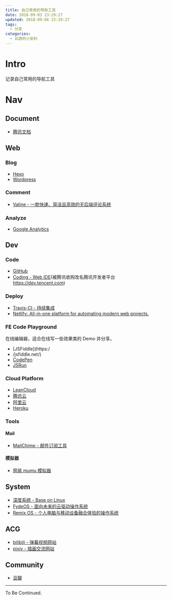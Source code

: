 ```yaml
---
title: 自己常用的导航工具
date: 2018-09-03 23:29:27
updated: 2018-09-06 23:29:27
tags:
  - 分享
categories:
  - 云游的小安利
---
```


# Intro

记录自己常用的导航工具

<!-- more -->

# Nav

## Document

- [腾讯文档](https://docs.qq.com/)

## Web

### Blog

- [Hexo](https://hexo.io/)
- [Wordpress](https://cn.wordpress.org/)

### Comment

- [Valine - 一款快速、简洁且高效的无后端评论系统](https://valine.js.org/)

### Analyze

- [Google Analytics](https://analytics.google.com)

## Dev

### Code

- [GitHub](https://github.com/)
- [Coding - Web IDE](https://coding.net/)(被腾讯收购改名腾讯开发者平台 <https://dev.tencent.com>)

### Deploy

- [Travis-CI - 持续集成](https://travis-ci.org/)
- [Netlify: All-in-one platform for automating modern web projects.](https://www.netlify.com/)

### FE Code Playground

在线编辑器，适合在线写一些效果类的 Demo 并分享。

- [JSFiddle](https:/
- /jsfiddle.net/)
- [CodePen](https://codepen.io/)
- [JSRun](http://jsrun.net)

### Cloud Platform

- [LeanCloud](https://leancloud.cn/)
- [腾讯云](https://cloud.tencent.com/)
- [阿里云](https://www.aliyun.com/)
- [Heroku](https://www.heroku.com/)

### Tools

#### Mail

- [MailChimp - 邮件订阅工具](https://mailchimp.com/)

#### 模拟器

- [网易 mumu 模拟器](http://mumu.163.com/)

## System

- [深度系统 - Base on Linux](https://www.deepin.org/)
- [FydeOS - 面向未来的云驱动操作系统](https://fydeos.com/)
- [Remix OS - 个人电脑与移动设备融合体验的操作系统](http://cn.jide.com/remixos)

## ACG

- [bilibili - 弹幕视频网站](https://www.bilibili.com/)
- [pixiv - 插画交流网站](https://www.pixiv.net/)
  
## Community

- [豆瓣](https://www.douban.com/)

---

To Be Continued.